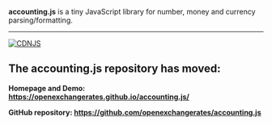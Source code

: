 **accounting.js** is a tiny JavaScript library for number, money and currency parsing/formatting.

---
[![CDNJS](https://img.shields.io/cdnjs/v/accounting.js.svg)](https://cdnjs.com/libraries/accounting.js)

## The accounting.js repository has moved:

**Homepage and Demo: https://openexchangerates.github.io/accounting.js/**

**GitHub repository: https://github.com/openexchangerates/accounting.js**
